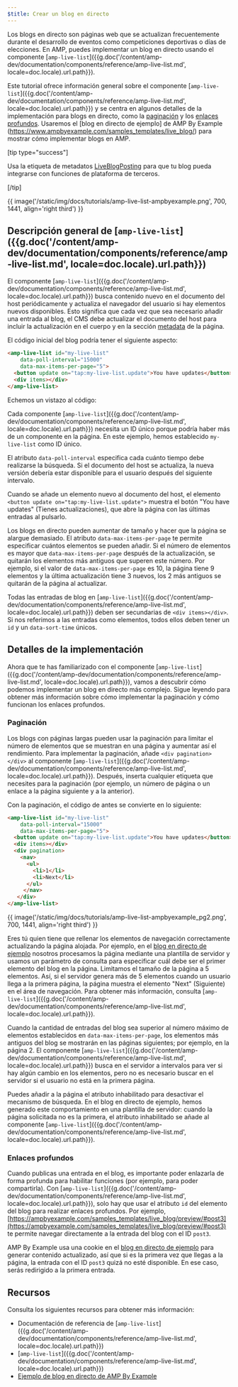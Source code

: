 ```yaml
---
$title: Crear un blog en directo
---
```


Los blogs en directo son páginas web que se actualizan frecuentemente durante el desarrollo de eventos como competiciones deportivas o días de elecciones. En AMP, puedes implementar un blog en directo usando el componente [`amp-live-list`]({{g.doc('/content/amp-dev/documentation/components/reference/amp-live-list.md', locale=doc.locale).url.path}}).

Este tutorial ofrece información general sobre el componente [`amp-live-list`]({{g.doc('/content/amp-dev/documentation/components/reference/amp-live-list.md', locale=doc.locale).url.path}}) y se centra en algunos detalles de la implementación para blogs en directo, como la [paginación](#pagination) y los [enlaces profundos](#deeplinking). Usaremos el [blog en directo de ejemplo] de AMP By Example (https://www.ampbyexample.com/samples_templates/live_blog/) para mostrar cómo implementar blogs en AMP.

[tip type="success"]

Usa la etiqueta de metadatos [LiveBlogPosting](http://schema.org/LiveBlogPosting) para que tu blog pueda integrarse con funciones de plataforma de terceros.

[/tip]

{{ image('/static/img/docs/tutorials/amp-live-list-ampbyexample.png', 700, 1441, align='right third') }} 

## Descripción general de [`amp-live-list`]({{g.doc('/content/amp-dev/documentation/components/reference/amp-live-list.md', locale=doc.locale).url.path}})

El componente [`amp-live-list`]({{g.doc('/content/amp-dev/documentation/components/reference/amp-live-list.md', locale=doc.locale).url.path}}) busca contenido nuevo en el documento del host periódicamente y actualiza el navegador del usuario si hay elementos nuevos disponibles. Esto significa que cada vez que sea necesario añadir una entrada al blog, el CMS debe actualizar el documento del host para incluir la actualización en el cuerpo y en la sección [metadata](https://ampbyexample.com/samples_templates/live_blog/#metadata) de la página.

El código inicial del blog podría tener el siguiente aspecto:

```html
<amp-live-list id="my-live-list"
    data-poll-interval="15000"
    data-max-items-per-page="5">
  <button update on="tap:my-live-list.update">You have updates</button>
  <div items></div>
</amp-live-list>
```

Echemos un vistazo al código:

Cada componente [`amp-live-list`]({{g.doc('/content/amp-dev/documentation/components/reference/amp-live-list.md', locale=doc.locale).url.path}}) necesita un ID único porque podría haber más de un componente en la página. En este ejemplo, hemos establecido `my-live-list` como ID único.

El atributo `data-poll-interval` especifica cada cuánto tiempo debe realizarse la búsqueda. Si el documento del host se actualiza, la nueva versión debería estar disponible para el usuario después del siguiente intervalo.

Cuando se añade un elemento nuevo al documento del host, el elemento `<button update on="tap:my-live-list.update">` muestra el botón "You have updates" (Tienes actualizaciones), que abre la página con las últimas entradas al pulsarlo.

Los blogs en directo pueden aumentar de tamaño y hacer que la página se alargue demasiado. El atributo `data-max-items-per-page` te permite especificar cuántos elementos se pueden añadir. Si el número de elementos es mayor que `data-max-items-per-page` después de la actualización, se quitarán los elementos más antiguos que superen este número. Por ejemplo, si el valor de `data-max-items-per-page` es 10, la página tiene 9 elementos y la última actualización tiene 3 nuevos, los 2 más antiguos se quitarán de la página al actualizar.

Todas las entradas de blog en [`amp-live-list`]({{g.doc('/content/amp-dev/documentation/components/reference/amp-live-list.md', locale=doc.locale).url.path}}) deben ser secundarias de `<div items></div>`. Si nos referimos a las entradas como elementos, todos ellos deben tener un `id` y un `data-sort-time` únicos.

## Detalles de la implementación

Ahora que te has familiarizado con el componente [`amp-live-list`]({{g.doc('/content/amp-dev/documentation/components/reference/amp-live-list.md', locale=doc.locale).url.path}}), vamos a descubrir cómo podemos implementar un blog en directo más complejo. Sigue leyendo para obtener más información sobre cómo implementar la paginación y cómo funcionan los enlaces profundos.

### Paginación

Los blogs con páginas largas pueden usar la paginación para limitar el número de elementos que se muestran en una página y aumentar así el rendimiento. Para implementar la paginación, añade `<div pagination></div>` al componente [`amp-live-list`]({{g.doc('/content/amp-dev/documentation/components/reference/amp-live-list.md', locale=doc.locale).url.path}}). Después, inserta cualquier etiqueta que necesites para la paginación (por ejemplo, un número de página o un enlace a la página siguiente y a la anterior).

Con la paginación, el código de antes se convierte en lo siguiente:

```html
<amp-live-list id="my-live-list"
    data-poll-interval="15000"
    data-max-items-per-page="5">
  <button update on="tap:my-live-list.update">You have updates</button>
  <div items></div>
  <div pagination>
    <nav>
      <ul>
        <li>1</li>
        <li>Next</li>
      </ul>
     </nav>
   </div>
</amp-live-list>
```

{{ image('/static/img/docs/tutorials/amp-live-list-ampbyexample_pg2.png', 700, 1441, align='right third') }}  

Eres tú quien tiene que rellenar los elementos de navegación correctamente actualizando la página alojada. Por ejemplo, en el [blog en directo de ejemplo](https://www.ampbyexample.com/samples_templates/live_blog/) nosotros procesamos la página mediante una plantilla de servidor y usamos un parámetro de consulta para especificar cuál debe ser el primer elemento del blog en la página. Limitamos el tamaño de la página a 5 elementos. Así, si el servidor genera más de 5 elementos cuando un usuario llega a la primera página, la página muestra el elemento "Next" (Siguiente) en el área de navegación. Para obtener más información, consulta [`amp-live-list`]({{g.doc('/content/amp-dev/documentation/components/reference/amp-live-list.md', locale=doc.locale).url.path}}).

Cuando la cantidad de entradas del blog sea superior al número máximo de elementos establecidos en `data-max-items-per-page`, los elementos más antiguos del blog se mostrarán en las páginas siguientes; por ejemplo, en la página 2. El componente [`amp-live-list`]({{g.doc('/content/amp-dev/documentation/components/reference/amp-live-list.md', locale=doc.locale).url.path}}) busca en el servidor a intervalos para ver si hay algún cambio en los elementos, pero no es necesario buscar en el servidor si el usuario no está en la primera página.

Puedes añadir a la página el atributo inhabilitado para desactivar el mecanismo de búsqueda. En el blog en directo de ejemplo, hemos generado este comportamiento en una plantilla de servidor: cuando la página solicitada no es la primera, el atributo inhabilitado se añade al componente [`amp-live-list`]({{g.doc('/content/amp-dev/documentation/components/reference/amp-live-list.md', locale=doc.locale).url.path}}).

### Enlaces profundos

Cuando publicas una entrada en el blog, es importante poder enlazarla de forma profunda para habilitar funciones (por ejemplo, para poder compartirla). Con [`amp-live-list`]({{g.doc('/content/amp-dev/documentation/components/reference/amp-live-list.md', locale=doc.locale).url.path}}), solo hay que usar el atributo `id` del elemento del blog para realizar enlaces profundos. Por ejemplo, [https://ampbyexample.com/samples_templates/live_blog/preview/#post3](https://ampbyexample.com/samples_templates/live_blog/preview/#post3) te permite navegar directamente a la entrada del blog con el ID `post3`.

AMP By Example usa una cookie en el [blog en directo de ejemplo](https://www.ampbyexample.com/samples_templates/live_blog/) para generar contenido actualizado, así que si es la primera vez que llegas a la página, la entrada con el ID `post3` quizá no esté disponible. En ese caso, serás redirigido a la primera entrada.

## Recursos

Consulta los siguientes recursos para obtener más información:

- Documentación de referencia de [`amp-live-list`]({{g.doc('/content/amp-dev/documentation/components/reference/amp-live-list.md', locale=doc.locale).url.path}})
- [`amp-live-list`]({{g.doc('/content/amp-dev/documentation/components/reference/amp-live-list.md', locale=doc.locale).url.path}})
- [Ejemplo de blog en directo de AMP By Example](https://www.ampbyexample.com/samples_templates/live_blog/)
 
 
 
